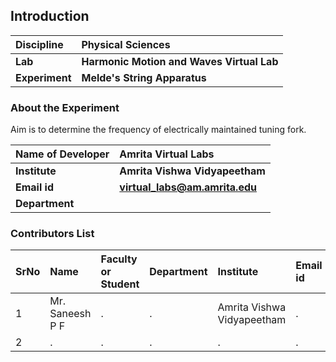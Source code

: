 ## Introduction


<b>Discipline | <b> Physical Sciences
:--|:--|
<b> Lab | <b> Harmonic Motion and Waves Virtual Lab
<b> Experiment|     <b> Melde's String Apparatus

### About the Experiment 

Aim is to determine the frequency of electrically maintained tuning fork.

<b>Name of Developer | <b> Amrita Virtual Labs
:--|:--|
<b> Institute | <b>  Amrita Vishwa Vidyapeetham
<b> Email id|     <b>  virtual_labs@am.amrita.edu
<b> Department |  

### Contributors List

SrNo | Name | Faculty or Student | Department| Institute | Email id
:--|:--|:--|:--|:--|:--|
1 | Mr. Saneesh P F | . | . | Amrita Vishwa Vidyapeetham | .
2 | . | . | . | . | .
